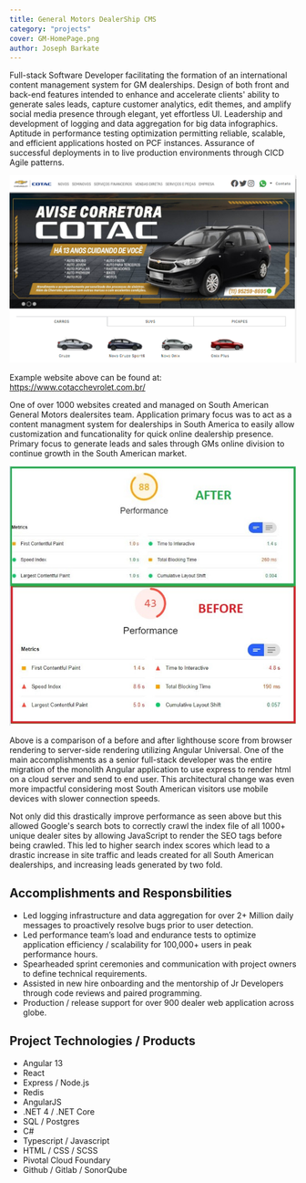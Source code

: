 ```yaml
---
title: General Motors DealerShip CMS
category: "projects"
cover: GM-HomePage.png
author: Joseph Barkate
---
```


Full-stack Software Developer facilitating the formation of an international content management system for GM dealerships. Design of both front and back-end features intended to enhance and accelerate clients' ability to generate sales leads, capture customer analytics, edit themes, and amplify social media presence through elegant, yet effortless UI. Leadership and development of logging and data aggregation for big data infographics. Aptitude in performance testing optimization permitting reliable, scalable, and efficient applications hosted on PCF instances. Assurance of successful deployments in to live production environments through CICD Agile patterns.

![unsplash.com](./GM-HomePage.png)

Example website above can be found at: https://www.cotacchevrolet.com.br/

One of over 1000 websites created and managed on South American General Motors dealersites team.  Application primary focus was to act as a content managment system for dealerships in South America to easily allow customization and funcationality for quick online dealership presence.  Primary focus to generate leads and sales through GMs online division to continue growth in the South American market.

![unsplash.com](./GM-before-after.jpg)

Above is a comparison of a before and after lighthouse score from browser rendering to server-side rendering utilizing Angular Universal.  One of the main accomplishments as a senior full-stack developer was the entire migration of the monolith Angular application to use express to render html on a cloud server and send to end user.  This architectural change was even more impactful considering most South American visitors use mobile devices with slower connection speeds.

Not only did this drastically improve performance as seen above but this allowed Google's search bots to correctly crawl the index file of all 1000+ unique dealer sites by allowing JavaScript to render the SEO tags before being crawled.  This led to higher search index scores which lead to a drastic increase in site traffic and leads created for all South American dealerships, and increasing leads generated by two fold.


## Accomplishments and Responsbilities

*	Led logging infrastructure and data aggregation for over 2+ Million daily messages to proactively resolve bugs prior to user detection.
*	Led performance team’s load and endurance tests to optimize application efficiency / scalability for 100,000+ users in peak performance hours.
*	Spearheaded sprint ceremonies and communication with project owners to define technical requirements.
*	Assisted in new hire onboarding and the mentorship of Jr Developers through code reviews and paired programming.
*	Production / release support for over 900 dealer web application across globe.

## Project Technologies / Products
* Angular 13
* React
* Express / Node.js
* Redis
* AngularJS
* .NET 4 / .NET Core
* SQL / Postgres
* C#
* Typescript / Javascript
* HTML / CSS / SCSS
* Pivotal Cloud Foundary
* Github / Gitlab / SonorQube